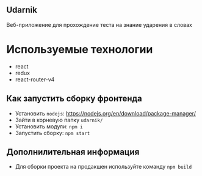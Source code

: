 ## Udarnik

Веб-приложение для прохождение теста на знание ударения в словах

# Используемые технологии
* react
* redux
* react-router-v4

## Как запустить сборку фронтенда

* Установить `nodejs`: https://nodejs.org/en/download/package-manager/
* Зайти в корневую папку `udarnik/`
* Установить модули: `npm i`
* Запустить сборку: `npm start`


## Дополнилительная информация 
* Для сборки проекта на продакшен используйте команду  `npm build`
